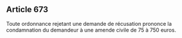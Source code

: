 Article 673
----
Toute ordonnance rejetant une demande de récusation prononce la condamnation du
demandeur à une amende civile de 75 à 750 euros.
